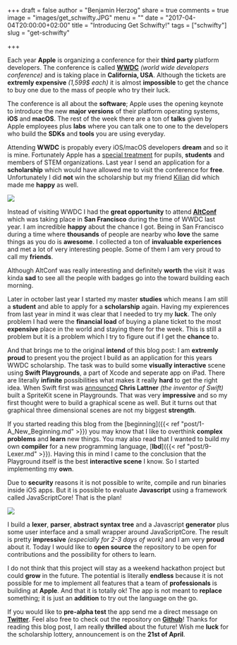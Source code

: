 +++
draft = false
author = "Benjamin Herzog"
share = true
comments = true
image = "images/get_schwifty.JPG"
menu = ""
date = "2017-04-04T20:00:00+02:00"
title = "Introducing Get Schwifty!"
tags = ["schwifty"]
slug = "get-schwifty"

+++

Each year **Apple** is organizing a conference for their **third party** platform developers. The conference is called [**WWDC**](https://developer.apple.com/wwdc/) *(world wide developers conference)* and is taking place in **California, USA**. Although the tickets are **extremly expensive** *(1,599$ each)* it is almost **impossible** to get the chance to buy one due to the mass of people who try their luck.

The conference is all about the **software**; Apple uses the opening keynote to introduce the new **major versions** of their platform operating systems, **iOS** and **macOS**. The rest of the week there are a ton of **talks** given by Apple employees plus **labs** where you can talk one to one to the developers who build the **SDKs** and **tools** you are using everyday.

Attending **WWDC** is propably every iOS/macOS developers **dream** and so it is mine. Fortunately Apple has a [special treatment](https://developer.apple.com/wwdc/scholarships/) for pupils, **students** and members of STEM organizations. Last year I send an application for a **scholarship** which would have allowed me to visit the conference for **free**. Unfortunately I did **not** win the scholarship but my friend [Kilian](https://twitter.com/kiliankoe) did which made me **happy** as well.

![](/images/posts/schwifty.jpg)

Instead of visiting WWDC I had the **great opportunity** to attend [**AltConf**](http://altconf.com) which was taking place in **San Francisco** during the time of WWDC last year. I am incredible **happy** about the chance I got. Being in San Francisco during a time where **thousands** of people are nearby who **love** the same things as you do is **awesome**. I collected a ton of **invaluable experiences** and met a lot of very interesting people. Some of them I am very proud to call my **friends**.

Although AltConf was really interesting and definitely **worth** the visit it was kinda **sad** to see all the people with badges go into the toward building each morning.

Later in october last year I started my master **studies** which means I am still a **student** and able to apply for a **scholarship** again. Having my expierences from last year in mind it was clear that I needed to try my **luck**. The only problem I had were the **financial load** of buying a plane ticket to the most **expensive** place in the world and staying there for the week. This is still a problem but it is a problem which I try to figure out if I get the **chance** to.

And that brings me to the original **intend** of this blog post: I am **extremly proud** to present you the project I build as an application for this years WWDC scholarship. The task was to build some **visually interactive** scene using **Swift Playgrounds**, a part of Xcode and seperate app on iPad. There are literally **infinite** possibilities what makes it really **hard** to get the right idea. When Swift first was [announced](https://www.youtube.com/watch?v=MO7Ta0DvEWA) **Chris Lattner** *(the inventor of Swift)* built a SpriteKit scene in Playgrounds. That was very **impressive** and so my first thought were to build a graphical scene as well. But it turns out that graphical three dimensional scenes are not my biggest **strength**.

If you started reading this blog from the [beginning]({{< ref "post/1-A_New_Beginning.md" >}}) you may know that I like to overthink **complex problems** and **learn** new things. You may also read that I wanted to build my own **compiler** for a new programming language, [**lbd**]({{< ref "post/9-Lexer.md" >}}). Having this in mind I came to the conclusion that the Playground itself is the best **interactive scene** I know. So I started implementing my **own**.

Due to **security** reasons it is not possible to write, compile and run binaries inside iOS apps. But it is possible to evaluate **Javascript** using a framework called JavaScriptCore! That is the plan!

![](/images/posts/schwifty.gif)

I build a **lexer**, **parser**, **abstract syntax tree** and a Javascript **generator** plus some user interface and a small wrapper around JavaScriptCore. The result is pretty **impressive** *(especially for 2-3 days of work)* and I am very **proud** about it. Today I would like to **open source** the repository to be open for contributions and the possibility for others to learn.

I do not think that this project will stay as a weekend hackathon project but could **grow** in the future. The potential is literally **endless** because it is not possible for me to implement all features that a team of **professionals** is building at **Apple**. And that it is totally ok! The app is not meant to **replace** something; it is just an **addition** to try out the language on the go.

If you would like to **pre-alpha test** the app send me a direct message on [**Twitter**](https://twitter.com/benchr). Feel also free to check out the repository on [**Github**](https://github.com/BenchR267/Get-Schwifty)! Thanks for reading this blog post, I am really **thrilled** about the future! Wish me **luck** for the scholarship lottery, announcement is on the **21st of April**.
